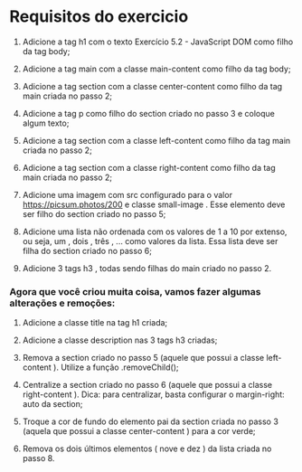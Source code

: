 # Requisitos do exercicio

1. Adicione a tag h1 com o texto Exercício 5.2 - JavaScript DOM como filho da tag body;

2. Adicione a tag main com a classe main-content como filho da tag body;

3. Adicione a tag section com a classe center-content como filho da tag main criada no passo 2;

4. Adicione a tag p como filho do section criado no passo 3 e coloque algum texto;

5. Adicione a tag section com a classe left-content como filho da tag main criada no passo 2;

6. Adicione a tag section com a classe right-content como filho da tag main criada no passo 2;

7. Adicione uma imagem com src configurado para o valor https://picsum.photos/200 e classe small-image . Esse elemento deve ser filho do section criado no passo 5;

8. Adicione uma lista não ordenada com os valores de 1 a 10 por extenso, ou seja, um , dois , três , ... como valores da lista. Essa lista deve ser filha do section criado no passo 6;

9. Adicione 3 tags h3 , todas sendo filhas do main criado no passo 2.

### Agora que você criou muita coisa, vamos fazer algumas alterações e remoções:

1. Adicione a classe title na tag h1 criada;

2. Adicione a classe description nas 3 tags h3 criadas;

3. Remova a section criado no passo 5 (aquele que possui a classe left-content ). Utilize a função .removeChild();

4. Centralize a section criado no passo 6 (aquele que possui a classe right-content ). Dica: para centralizar, basta configurar o margin-right: auto da section;

5. Troque a cor de fundo do elemento pai da section criada no passo 3 (aquela que possui a classe center-content ) para a cor verde;

6. Remova os dois últimos elementos ( nove e dez ) da lista criada no passo 8.


